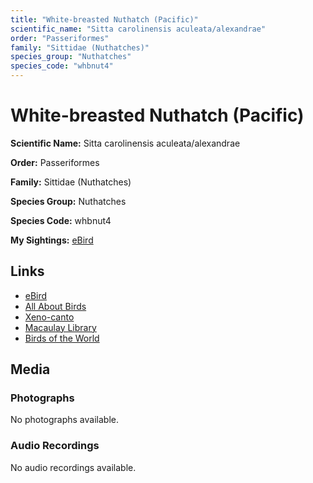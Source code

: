 ```yaml
---
title: "White-breasted Nuthatch (Pacific)"
scientific_name: "Sitta carolinensis aculeata/alexandrae"
order: "Passeriformes"
family: "Sittidae (Nuthatches)"
species_group: "Nuthatches"
species_code: "whbnut4"
---
```


# White-breasted Nuthatch (Pacific)

**Scientific Name:** Sitta carolinensis aculeata/alexandrae

**Order:** Passeriformes

**Family:** Sittidae (Nuthatches)

**Species Group:** Nuthatches

**Species Code:** whbnut4

**My Sightings:** [eBird](https://ebird.org/lifelist?r=world&time=life&spp=whbnut4)

## Links
* [eBird](https://ebird.org/species/whbnut4) 
* [All About Birds](https://www.allaboutbirds.org/guide/whbnut4) 
* [Xeno-canto](https://www.xeno-canto.org/species/whbnut4) 
* [Macaulay Library](https://search.macaulaylibrary.org/catalog?taxonCode=whbnut4&sort=rating_rank_desc)
* [Birds of the World](https://birdsoftheworld.org/bow/species/whbnut4)

## Media
### Photographs
No photographs available.

### Audio Recordings
No audio recordings available.
